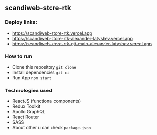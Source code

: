 ## scandiweb-store-rtk

### Deploy links:

- https://scandiweb-store-rtk.vercel.app
- https://scandiweb-store-rtk-alexander-latyshev.vercel.app
- https://scandiweb-store-rtk-git-main-alexander-latyshev.vercel.app

### How to run

- Clone this repository `git clone`
- Install dependencies `git ci`
- Run App `npm start`

### Technologies used

- ReactJS (functional components)
- Redux Toolkit
- Apollo GraphQL
- React Router
- SASS
- About other u can check `package.json`